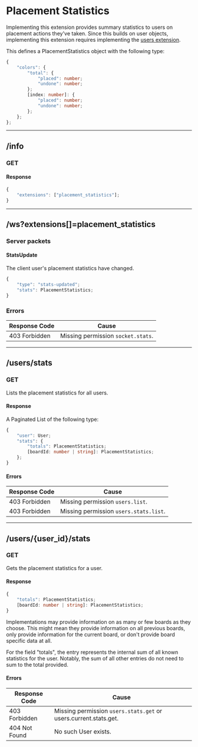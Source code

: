Placement Statistics
====================
Implementing this extension provides summary statistics to users on placement actions they've taken.
Since this builds on user objects, implementing this extension requires implementing the [users extension](./users.md).

This defines a PlacementStatistics object with the following type:
```typescript
{
	"colors": {
		"total": {
			"placed": number;
			"undone": number;
		};
		[index: number]: {
			"placed": number;
			"undone": number;
		};
	};
};
```

--------------------------------------------------------------------------------

## /info
### GET
#### Response
```typescript
{
	"extensions": ["placement_statistics"];
}
```

--------------------------------------------------------------------------------

## /ws?extensions[]=placement_statistics
### Server packets
#### StatsUpdate
The client user's placement statistics have changed.
```typescript
{
	"type": "stats-updated";
	"stats": PlacementStatistics;
}
```
### Errors
| Response Code | Cause                              |
|---------------|------------------------------------|
| 403 Forbidden | Missing permission `socket.stats`. |

--------------------------------------------------------------------------------

## /users/stats
### GET
Lists the placement statistics for all users.
#### Response
A Paginated List of the following type:
```typescript
{
	"user": User;
	"stats": {
		"totals": PlacementStatistics;
		[boardId: number | string]: PlacementStatistics;
	};
}
```
#### Errors
| Response Code | Cause                                  |
|---------------|----------------------------------------|
| 403 Forbidden | Missing permission `users.list`.       |
| 403 Forbidden | Missing permission `users.stats.list`. |

--------------------------------------------------------------------------------

## /users/{user_id}/stats
### GET
Gets the placement statistics for a user.
#### Response
```typescript
{
	"totals": PlacementStatistics;
	[boardId: number | string]: PlacementStatistics;
}
```
Implementations may provide information on as many or few boards as they choose.
This might mean they provide information on all previous boards, only provide information for the current board, or don't provide board specific data at all.

For the field "totals", the entry represents the internal sum of all known statistics for the user.
Notably, the sum of all other entries do not need to sum to the total provided.
#### Errors
| Response Code | Cause                                                            |
|---------------|------------------------------------------------------------------|
| 403 Forbidden | Missing permission `users.stats.get` or users.current.stats.get. |
| 404 Not Found | No such User exists.                                             |